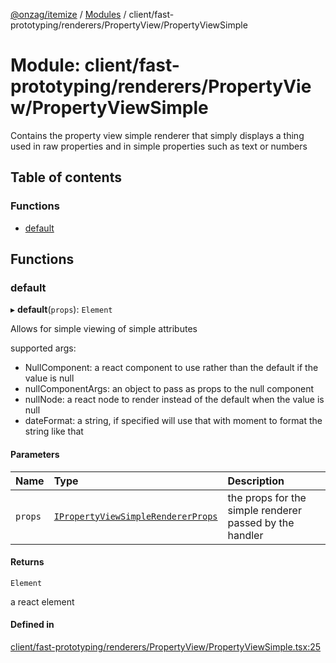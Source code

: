 [@onzag/itemize](../README.md) / [Modules](../modules.md) / client/fast-prototyping/renderers/PropertyView/PropertyViewSimple

# Module: client/fast-prototyping/renderers/PropertyView/PropertyViewSimple

Contains the property view simple renderer that simply displays a thing
used in raw properties and in simple properties such as text or numbers

## Table of contents

### Functions

- [default](client_fast_prototyping_renderers_PropertyView_PropertyViewSimple.md#default)

## Functions

### default

▸ **default**(`props`): `Element`

Allows for simple viewing of simple attributes

supported args:
- NullComponent: a react component to use rather than the default if the value is null
- nullComponentArgs: an object to pass as props to the null component
- nullNode: a react node to render instead of the default when the value is null
- dateFormat: a string, if specified will use that with moment to format the string like that

#### Parameters

| Name | Type | Description |
| :------ | :------ | :------ |
| `props` | [`IPropertyViewSimpleRendererProps`](../interfaces/client_internal_components_PropertyView_PropertyViewSimple.IPropertyViewSimpleRendererProps.md) | the props for the simple renderer passed by the handler |

#### Returns

`Element`

a react element

#### Defined in

[client/fast-prototyping/renderers/PropertyView/PropertyViewSimple.tsx:25](https://github.com/onzag/itemize/blob/a24376ed/client/fast-prototyping/renderers/PropertyView/PropertyViewSimple.tsx#L25)
